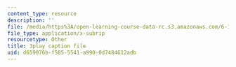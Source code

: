 ```yaml
---
content_type: resource
description: ''
file: /media/https%3A/open-learning-course-data-rc.s3.amazonaws.com/6-189-multicore-programming-primer-january-iap-2007/d659076bf5855541a9900d7484612adb_Y1mrnc1hz9g.vtt
file_type: application/x-subrip
resourcetype: Other
title: 3play caption file
uid: d659076b-f585-5541-a990-0d7484612adb
---
```


